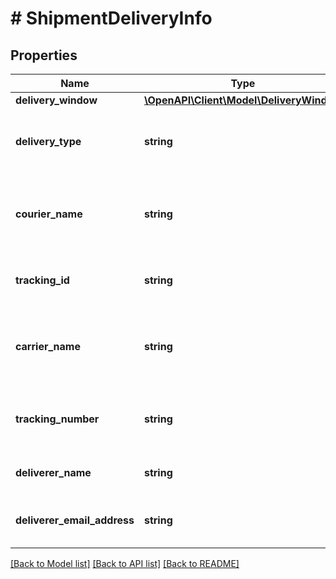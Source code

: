 # # ShipmentDeliveryInfo

## Properties

Name | Type | Description | Notes
------------ | ------------- | ------------- | -------------
**delivery_window** | [**\OpenAPI\Client\Model\DeliveryWindow**](DeliveryWindow.md) |  |
**delivery_type** | **string** | The type of delivery service for this shipment. |
**courier_name** | **string** | The name of the company delivering the shipment. |
**tracking_id** | **string** | The tracking ID for this shipment | [optional]
**carrier_name** | **string** | The name of the company delivering the shipment. |
**tracking_number** | **string** | The tracking number for this shipment | [optional]
**deliverer_name** | **string** | The name of the deliverer. |
**deliverer_email_address** | **string** | The email address of the deliverer. | [optional]

[[Back to Model list]](../../README.md#models) [[Back to API list]](../../README.md#endpoints) [[Back to README]](../../README.md)
